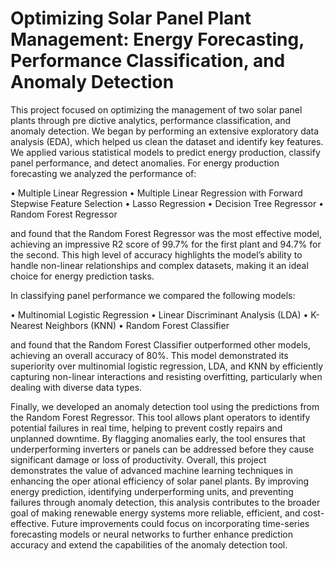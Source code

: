 <h1>Optimizing Solar Panel Plant Management: Energy Forecasting,
Performance Classification, and Anomaly Detection</h1>

This project focused on optimizing the management of two solar panel plants through pre
dictive analytics, performance classification, and anomaly detection. We began by performing an extensive
exploratory data analysis (EDA), which helped us clean the dataset and identify key features. We applied
various statistical models to predict energy production, classify panel performance, and detect anomalies.
For energy production forecasting we analyzed the performance of:

• Multiple Linear Regression
• Multiple Linear Regression with Forward Stepwise Feature Selection
• Lasso Regression
• Decision Tree Regressor
• Random Forest Regressor

and found that the Random Forest Regressor was the most effective model,
achieving an impressive R2 score of 99.7% for the first plant and 94.7% for the second. This high level of
accuracy highlights the model’s ability to handle non-linear relationships and complex datasets, making it
an ideal choice for energy prediction tasks.


In classifying panel performance we compared the following models:

• Multinomial Logistic Regression
• Linear Discriminant Analysis (LDA)
• K-Nearest Neighbors (KNN)
• Random Forest Classifier


and found that the Random Forest Classifier outperformed other models, achieving an
overall accuracy of 80%. This model demonstrated its superiority over multinomial logistic regression, LDA,
and KNN by efficiently capturing non-linear interactions and resisting overfitting, particularly when dealing
with diverse data types.

Finally, we developed an anomaly detection tool using the predictions from the Random Forest Regressor.
This tool allows plant operators to identify potential failures in real time, helping to prevent costly repairs
and unplanned downtime. By flagging anomalies early, the tool ensures that underperforming inverters or
panels can be addressed before they cause significant damage or loss of productivity.
Overall, this project demonstrates the value of advanced machine learning techniques in enhancing the oper
ational efficiency of solar panel plants. By improving energy prediction, identifying underperforming units,
and preventing failures through anomaly detection, this analysis contributes to the broader goal of making
renewable energy systems more reliable, efficient, and cost-effective. Future improvements could focus on
incorporating time-series forecasting models or neural networks to further enhance prediction accuracy and
extend the capabilities of the anomaly detection tool.


